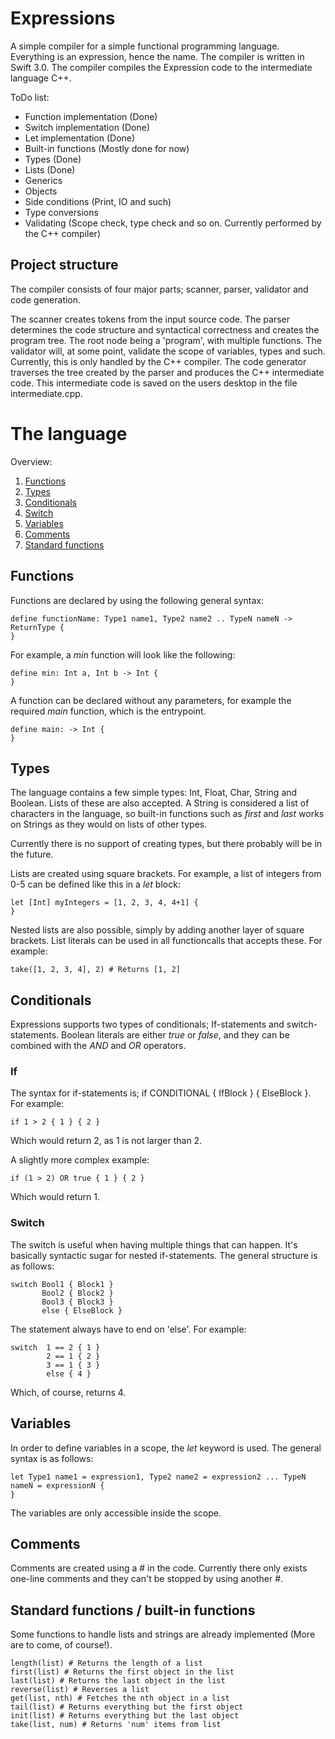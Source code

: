 # Expressions

A simple compiler for a simple functional programming language. Everything is an expression, hence the name.
The compiler is written in Swift 3.0. The compiler compiles the Expression code to the intermediate language C++.

ToDo list:
- Function implementation (Done)
- Switch implementation (Done)
- Let implementation (Done)
- Built-in functions (Mostly done for now)
- Types (Done)
- Lists (Done)
- Generics
- Objects
- Side conditions (Print, IO and such)
- Type conversions
- Validating (Scope check, type check and so on. Currently performed by the C++ compiler)

## Project structure
The compiler consists of four major parts; scanner, parser, validator and code generation.

The scanner creates tokens from the input source code. The parser determines the code structure and syntactical correctness and creates the program tree. The root node being a 'program', with multiple functions.
The validator will, at some point, validate the scope of variables, types and such. Currently, this is only handled by the C++ compiler.
The code generator traverses the tree created by the parser and produces the C++ intermediate code. This intermediate code is saved on the users desktop in the file intermediate.cpp.

# The language

Overview:

1.  [Functions](#functions)
2.  [Types](#types)
3.  [Conditionals](#conditionals)
4.  [Switch](#switch)
5.  [Variables](#variables)
6.  [Comments](#comments)
7.  [Standard functions](#standard-functions--built-in-functions)

## Functions
[functions]:asd
Functions are declared by using the following general syntax:
```
define functionName: Type1 name1, Type2 name2 .. TypeN nameN -> ReturnType {
}
```

For example, a *min* function will look like the following:
```
define min: Int a, Int b -> Int {
}
```

A function can be declared without any parameters, for example the required *main* function, which is the entrypoint.
```
define main: -> Int {
}
```

## Types
The language contains a few simple types: Int, Float, Char, String and Boolean. Lists of these are also accepted. A String is considered a list of characters in the language, so built-in functions such as *first* and *last* works on Strings as they would on lists of other types.

Currently there is no support of creating types, but there probably will be in the future.

Lists are created using square brackets. For example, a list of integers from 0-5 can be defined like this in a *let* block:
```
let [Int] myIntegers = [1, 2, 3, 4, 4+1] {
}
```
Nested lists are also possible, simply by adding another layer of square brackets. List literals can be used in all functioncalls that accepts these. For example:
```
take([1, 2, 3, 4], 2) # Returns [1, 2]
```


## Conditionals
Expressions supports two types of conditionals; If-statements and switch-statements.
Boolean literals are either *true* or *false*, and they can be combined with the *AND* and *OR* operators.

### If
The syntax for if-statements is; if CONDITIONAL { IfBlock } { ElseBlock }.
For example:
```
if 1 > 2 { 1 } { 2 }
```
Which would return 2, as 1 is not larger than 2. 

A slightly more complex example:
```
if (1 > 2) OR true { 1 } { 2 }
```
Which would return 1.

### Switch
The switch is useful when having multiple things that can happen. It's basically syntactic sugar for nested if-statements.
The general structure is as follows: 
```
switch Bool1 { Block1 }
       Bool2 { Block2 }
       Bool3 { Block3 }
       else { ElseBlock }
```
The statement always have to end on 'else'.
For example:
```
switch  1 == 2 { 1 }
        2 == 1 { 2 }
        3 == 1 { 3 }
        else { 4 }
```
Which, of course, returns 4.

## Variables
In order to define variables in a scope, the *let* keyword is used. The general syntax is as follows:
```
let Type1 name1 = expression1, Type2 name2 = expression2 ... TypeN nameN = expressionN {
}
```
The variables are only accessible inside the scope.

## Comments
Comments are created using a \# in the code. Currently there only exists one-line comments and they can't be stopped by using another \#.

## Standard functions / built-in functions
Some functions to handle lists and strings are already implemented (More are to come, of course!).
```
length(list) # Returns the length of a list
first(list) # Returns the first object in the list
last(list) # Returns the last object in the list
reverse(list) # Reverses a list
get(list, nth) # Fetches the nth object in a list
tail(list) # Returns everything but the first object
init(list) # Returns everything but the last object
take(list, num) # Returns 'num' items from list
```
